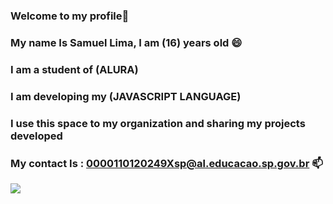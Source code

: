 ### Welcome to my profile👋

### My name Is Samuel Lima, I am (16) years old 😄
### I am a student of (ALURA) 
### I am developing my (JAVASCRIPT LANGUAGE) 
### I use this space to my organization and sharing my projects developed

### My contact Is : 0000110120249Xsp@al.educacao.sp.gov.br 📫

![](https://media1.tenor.com/m/0oH_oZ43RxEAAAAd/luffy-gear-5.gif)

 

<!--
**Samu3lOneiL/Samu3loneiL** is a ✨ _special_ ✨ repository because its `README.md` (this file) appears on your GitHub profile.

Here are some ideas to get you started:

- 🔭 I’m currently working on ...
- 🌱 I’m currently learning ...
- 👯 I’m looking to collaborate on ...
- 🤔 I’m looking for help with ...
- 💬 Ask me about ...
- 📫 How to reach me: ...
- 😄 Pronouns: ...
- ⚡ Fun fact: ...
-->
